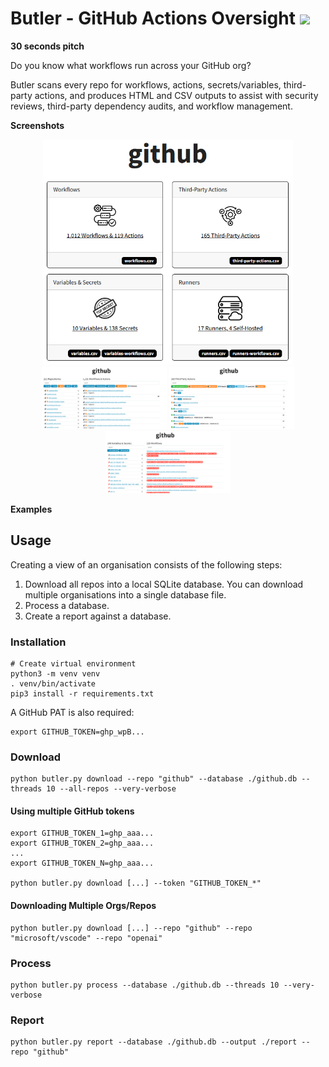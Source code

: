 # Butler - GitHub Actions Oversight <img src="https://img.shields.io/badge/beta-orange">

**30 seconds pitch**

Do you know what workflows run across your GitHub org?

Butler scans every repo for workflows, actions, secrets/variables, third-party actions, and produces HTML and CSV outputs to assist with security reviews, third-party dependency audits, and workflow management.

**Screenshots**

<div align="center">
<img src="./docs/images/report-index.png" alt="Report Index" width="400">
<br>
<img src="./docs/images/report-workflows.png" alt="Report Workflows" width="200">
<img src="./docs/images/report-third-party.png" alt="Report Third-Party" width="200">
<img src="./docs/images/report-vars.png" alt="Report Variables" width="200">
</div>

**Examples**

## Usage

Creating a view of an organisation consists of the following steps:

1. Download all repos into a local SQLite database. You can download multiple organisations into a single database file.
2. Process a database.
3. Create a report against a database.

### Installation

```
# Create virtual environment
python3 -m venv venv
. venv/bin/activate
pip3 install -r requirements.txt
```

A GitHub PAT is also required:

```
export GITHUB_TOKEN=ghp_wpB...
```

### Download

```
python butler.py download --repo "github" --database ./github.db --threads 10 --all-repos --very-verbose
```

#### Using multiple GitHub tokens

```
export GITHUB_TOKEN_1=ghp_aaa...
export GITHUB_TOKEN_2=ghp_aaa...
...
export GITHUB_TOKEN_N=ghp_aaa...

python butler.py download [...] --token "GITHUB_TOKEN_*"
```

#### Downloading Multiple Orgs/Repos

```
python butler.py download [...] --repo "github" --repo "microsoft/vscode" --repo "openai"
```

### Process

```
python butler.py process --database ./github.db --threads 10 --very-verbose
```

### Report

```
python butler.py report --database ./github.db --output ./report --repo "github"
```
